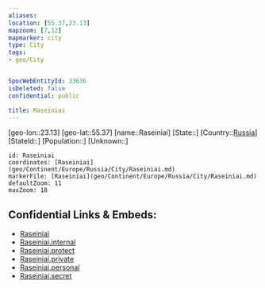 ```yaml
---
aliases: 
location: [55.37,23.13]
mapzoom: [7,12] 
mapmarker: city 
type: City
tags:
- geo/City


SpocWebEntityId: 33636
isDeleted: false
confidential: public

title: Raseiniai
---
```

[geo-lon::23.13]
[geo-lat::55.37]
[name::Raseiniai]
[State::]
[Country::[Russia](geo/Continent/Europe/Russia.md)]
[StateId::]
[Population::]
[Unknown::]


```leaflet
id: Raseiniai
coordinates: [Raseiniai](geo/Continent/Europe/Russia/City/Raseiniai.md)
markerFile: [Raseiniai](geo/Continent/Europe/Russia/City/Raseiniai.md)
defaultZoom: 11 
maxZoom: 18
```


## Confidential Links & Embeds: 
- [Raseiniai](../../../../../../_public/geo/Continent/Europe/Russia/City/Raseiniai.md) 
- [Raseiniai.internal](../../../../../../_internal/geo/Continent/Europe/Russia/City/Raseiniai.internal.md) 
- [Raseiniai.protect](../../../../../../_protect/geo/Continent/Europe/Russia/City/Raseiniai.protect.md) 
- [Raseiniai.private](../../../../../../_private/geo/Continent/Europe/Russia/City/Raseiniai.private.md) 
- [Raseiniai.personal](../../../../../../_personal/geo/Continent/Europe/Russia/City/Raseiniai.personal.md) 
- [Raseiniai.secret](../../../../../../_secret/geo/Continent/Europe/Russia/City/Raseiniai.secret.md) 
